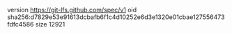 version https://git-lfs.github.com/spec/v1
oid sha256:d7829e53e91613dcbafb6f1c4d10252e6d3e1320e01cbae127556473fdfc4586
size 12921
